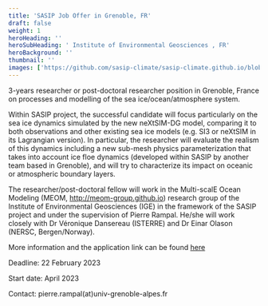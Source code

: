 ```yaml
---
title: 'SASIP Job Offer in Grenoble, FR'
draft: false
weight: 1
heroHeading: ''
heroSubHeading: ' Institute of Environmental Geosciences , FR'
heroBackground: ''
thumbnail: ''
images: ['https://github.com/sasip-climate/sasip-climate.github.io/blob/master/static/images/ice.jpg']
---
```


3-years researcher or post-doctoral researcher position in Grenoble, France on processes and modelling of the sea ice/ocean/atmosphere system. 

Within SASIP project, the successful candidate will focus particularly on the sea ice dynamics simulated by the new neXtSIM-DG model, comparing it to both observations and other existing sea ice models (e.g. SI3 or neXtSIM in its Lagrangian version). In particular, the researcher will evaluate the realism of this dynamics including a new sub-mesh physics parameterization that takes into account ice floe dynamics (developed within SASIP by another team based in Grenoble), and will try to characterize its impact on oceanic or atmospheric boundary layers.

The researcher/post-doctoral fellow will work in the Multi-scalE Ocean Modeling (MEOM, http://meom-group.github.io) research group of the Institute of Environmental Geosciences (IGE) in the framework of the SASIP project and under the supervision of Pierre Rampal. He/she will work closely with Dr Véronique Dansereau (ISTERRE) and Dr Einar Olason (NERSC, Bergen/Norway).

More information and the application link can be found [here](https://emploi.cnrs.fr/Offres/CDD/UMR5001-ALEVIA-004/Default.aspx?lang=EN)

Deadline: 22 February 2023

Start date: April 2023

Contact: pierre.rampal(at)univ-grenoble-alpes.fr 



